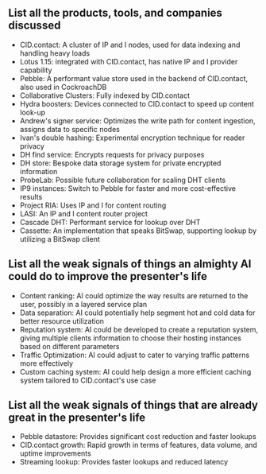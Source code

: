 ## List all the products, tools, and companies discussed

- CID.contact: A cluster of IP and I nodes, used for data indexing and handling heavy loads
- Lotus 1.15: integrated with CID.contact, has native IP and I provider capability
- Pebble: A performant value store used in the backend of CID.contact, also used in CockroachDB
- Collaborative Clusters: Fully indexed by CID.contact
- Hydra boosters: Devices connected to CID.contact to speed up content look-up
- Andrew's signer service: Optimizes the write path for content ingestion, assigns data to specific nodes
- Ivan's double hashing: Experimental encryption technique for reader privacy
- DH find service: Encrypts requests for privacy purposes
- DH store: Bespoke data storage system for private encrypted information
- ProbeLab: Possible future collaboration for scaling DHT clients
- IP9 instances: Switch to Pebble for faster and more cost-effective results
- Project RIA: Uses IP and I for content routing
- LASI: An IP and I content router project
- Cascade DHT: Performant service for lookup over DHT
- Cassette: An implementation that speaks BitSwap, supporting lookup by utilizing a BitSwap client

## List all the weak signals of things an almighty AI could do to improve the presenter's life

- Content ranking: AI could optimize the way results are returned to the user, possibly in a layered service plan
- Data separation: AI could potentially help segment hot and cold data for better resource utilization
- Reputation system: AI could be developed to create a reputation system, giving multiple clients information to choose their hosting instances based on different parameters
- Traffic Optimization: AI could adjust to cater to varying traffic patterns more effectively
- Custom caching system: AI could help design a more efficient caching system tailored to CID.contact's use case

## List all the weak signals of things that are already great in the presenter's life

- Pebble datastore: Provides significant cost reduction and faster lookups
- CID.contact growth: Rapid growth in terms of features, data volume, and uptime improvements
- Streaming lookup: Provides faster lookups and reduced latency